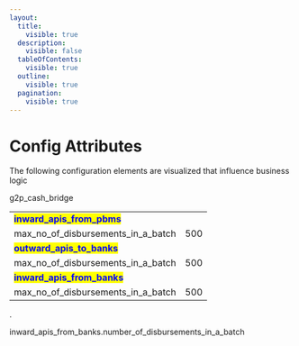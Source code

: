 ```yaml
---
layout:
  title:
    visible: true
  description:
    visible: false
  tableOfContents:
    visible: true
  outline:
    visible: true
  pagination:
    visible: true
---
```


# Config Attributes

The following configuration elements are visualized that influence business logic

g2p\_cash\_bridge

|                                                                |     |
| -------------------------------------------------------------- | --- |
| <mark style="color:blue;">**inward\_apis\_from\_pbms**</mark>  |     |
| max\_no\_of\_disbursements\_in\_a\_batch                       | 500 |
| <mark style="color:blue;">**outward\_apis\_to\_banks**</mark>  |     |
| max\_no\_of\_disbursements\_in\_a\_batch                       | 500 |
| <mark style="color:blue;">**inward\_apis\_from\_banks**</mark> |     |
| max\_no\_of\_disbursements\_in\_a\_batch                       | 500 |

.

inward\_apis\_from\_banks.number\_of\_disbursements\_in\_a\_batch
